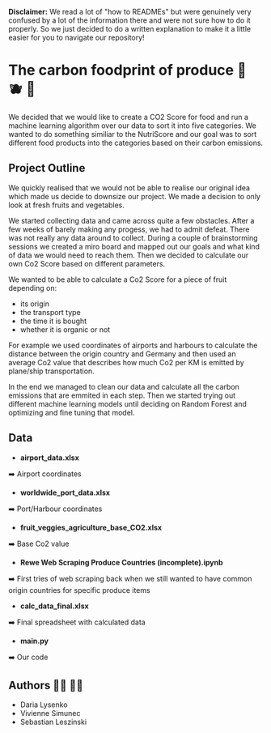 **Disclaimer:** We read a lot of "how to READMEs" but were genuinely very confused by a lot of the information there and were not sure how to do it properly. So we just decided to do a written explanation to make it a little easier for you to navigate our repository! 

# The carbon foodprint of produce :apple: :blueberries: :pear:

We decided that we would like to create a CO2 Score for food and run a machine learning algorithm over our data to sort it into five categories. We wanted to do something similiar to the NutriScore and our goal was to sort different food products into the categories based on their carbon emissions.

## Project Outline

We quickly realised that we would not be able to realise our original idea which made us decide to downsize our project. We made a decision to only look at fresh fruits and vegetables.

We started collecting data and came across quite a few obstacles. After a few weeks of barely making any progess, we had to admit defeat. There was not really any data around to collect. During a couple of brainstorming sessions we created a miro board and mapped out our goals and what kind of data we would need to reach them. Then we decided to calculate our own Co2 Score based on different parameters.

We wanted to be able to calculate a Co2 Score for a piece of fruit depending on:

* its origin
* the transport type
* the time it is bought
* whether it is organic or not

For example we used coordinates of airports and harbours to calculate the distance between the origin country and Germany and then used an average Co2 value that describes how much Co2 per KM is emitted by plane/ship transportation. 

In the end we managed to clean our data and calculate all the carbon emissions that are emmited in each step. Then we started trying out different machine learning models until deciding on Random Forest and optimizing and fine tuning that model.

## Data

* **airport_data.xlsx**

:arrow_right: Airport coordinates

* **worldwide_port_data.xlsx**

:arrow_right: Port/Harbour coordinates

* **fruit_veggies_agriculture_base_CO2.xlsx**

:arrow_right: Base Co2 value

* **Rewe Web Scraping Produce Countries (incomplete).ipynb**

:arrow_right: First tries of web scraping back when we still wanted to have common origin countries for specific produce items

* **calc_data_final.xlsx**

:arrow_right: Final spreadsheet with calculated data 

* **main.py**

:arrow_right: Our code

## Authors :woman_technologist: :technologist:

* Daria Lysenko
* Vivienne Simunec
* Sebastian Leszinski
